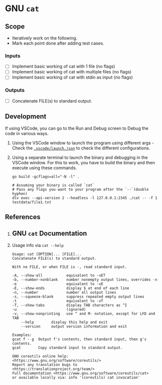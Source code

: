 # GNU `cat`

## Scope

- Iteratively work on the following.
- Mark each point done after adding test cases.

### Inputs
- [ ] Implement basic working of cat with 1 file (no flags)
- [ ] Implement basic working of cat with multiple files (no flags)
- [ ] Implement basic working of cat with stdin as input (no flags)

### Outputs
- [ ] Concatenate FILE(s) to standard output.

## Development

If using VSCode, you can go to the Run and Debug screen to Debug the code in various ways.

1. Using the VSCode window to launch the program using different args - Check the [`.vscode/launch.json`](./.vscode/launch.json) to check the different configurations.

2. Using a separate terminal to launch the binary and debugging in the VSCode window. For this to work, you have to build the binary and then execute using these commands.
    ```
    go build -gcflags=all="-N -l" .

    # Assuming your binary is called `cat`
    # Pass any flags you want to your program after the `--`(double hyphen)
    dlv exec --api-version 2 --headless -l 127.0.0.1:2345 ./cat -- -f 1 testdata/file1.txt
    ```

## References
1. GNU `cat` Documentation
    - 
2. Usage info via `cat --help`
    ```
    Usage: cat [OPTION]... [FILE]...
    Concatenate FILE(s) to standard output.

    With no FILE, or when FILE is -, read standard input.

    -A, --show-all           equivalent to -vET
    -b, --number-nonblank    number nonempty output lines, overrides -n
    -e                       equivalent to -vE
    -E, --show-ends          display $ at end of each line
    -n, --number             number all output lines
    -s, --squeeze-blank      suppress repeated empty output lines
    -t                       equivalent to -vT
    -T, --show-tabs          display TAB characters as ^I
    -u                       (ignored)
    -v, --show-nonprinting   use ^ and M- notation, except for LFD and TAB
        --help        display this help and exit
        --version     output version information and exit

    Examples:
    gcat f - g  Output f's contents, then standard input, then g's contents.
    gcat        Copy standard input to standard output.

    GNU coreutils online help: <https://www.gnu.org/software/coreutils/>
    Report any translation bugs to <https://translationproject.org/team/>
    Full documentation <https://www.gnu.org/software/coreutils/cat>
    or available locally via: info '(coreutils) cat invocation'
    
    ```
